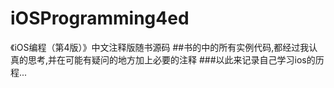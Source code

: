 # iOSProgramming4ed
《iOS编程（第4版）》中文注释版随书源码
##书的中的所有实例代码,都经过我认真的思考,并在可能有疑问的地方加上必要的注释
###以此来记录自己学习ios的历程...
